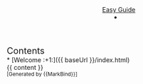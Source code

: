 <head-bottom>
  <link rel="stylesheet" href="{{baseUrl}}/stylesheets/main.css">
</head-bottom>

<header sticky>
  <navbar type="dark">
    <a slot="brand" href="{{baseUrl}}/index.html" title="Welcome" class="navbar-brand">Easy Guide</a>
<!--    <li><a href="{{baseUrl}}/contents/topic1.html" class="nav-link">Topic 1</a></li>
    <li><a href="{{baseUrl}}/contents/topic2.html" class="nav-link">Topic 2</a></li>
    <dropdown header="Topic 3" class="nav-link">
      <li><a href="{{baseUrl}}/contents/topic3a.html" class="dropdown-item">Topic 3a</a></li>
      <li><a href="{{baseUrl}}/contents/topic3b.html" class="dropdown-item">Topic 3b</a></li>
    </dropdown> -->
    <li slot="right">
      <form class="navbar-form">
        <searchbar :data="searchData" placeholder="Search" :on-hit="searchCallback" menu-align-right></searchbar>
      </form>
    </li>
  </navbar>
</header>

<div id="flex-body">
  <nav id="site-nav">
    <div class="site-nav-top">
      <div class="fw-bold mb-2" style="font-size: 1.25rem;">Contents</div>
    </div>
    <div class="nav-component slim-scroll">
      <site-nav>
* [Welcome :+1:]({{ baseUrl }}/index.html)
<!--
* [Topic 1]({{baseUrl}}/contents/topic1.html)
* [Topic 2]({{baseUrl}}/contents/topic2.html)
* Topic 3 :expanded:
  * [Topic 3a]({{baseUrl}}/contents/topic3a.html)
  * [Topic 3b]({{baseUrl}}/contents/topic3b.html)
-->
      </site-nav>
    </div>
  </nav>
  <div id="content-wrapper">
    <breadcrumb />
    {{ content }}
  </div>
  <nav id="page-nav">
    <div class="nav-component slim-scroll">
      <page-nav />
    </div>
  </nav>
  <scroll-top-button></scroll-top-button>
</div>

<footer>
  <!-- Support MarkBind by including a link to us on your landing page! -->
  <div class="text-center">
    <small>[Generated by {{MarkBind}}]</small>
  </div>
</footer>
